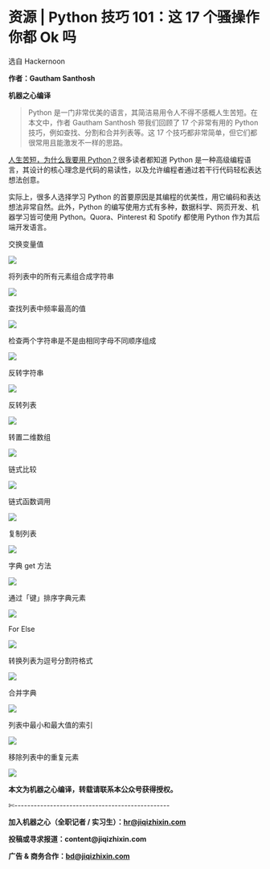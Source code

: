 # 资源 | Python 技巧 101：这 17 个骚操作你都 Ok 吗

选自 Hackernoon

**作者：Gautham Santhosh**

**机器之心编译**

> Python 是一门非常优美的语言，其简洁易用令人不得不感概人生苦短。在本文中，作者 Gautham Santhosh 带我们回顾了 17 个非常有用的 Python 技巧，例如查找、分割和合并列表等。这 17 个技巧都非常简单，但它们都很常用且能激发不一样的思路。

[人生苦短，为什么我要用 Python？](http://mp.weixin.qq.com/s?__biz=MzA3MzI4MjgzMw==&mid=2650746553&idx=1&sn=08ab94df8d382bf0ff3aa47a042c48bc&chksm=871aeac7b06d63d16ec85111e34b061a0a824a778111ac5c950a3c08099555b0fe0de31d6131&scene=21#wechat_redirect)很多读者都知道 Python 是一种高级编程语言，其设计的核心理念是代码的易读性，以及允许编程者通过若干行代码轻松表达想法创意。

实际上，很多人选择学习 Python 的首要原因是其编程的优美性，用它编码和表达想法非常自然。此外，Python 的编写使用方式有多种，数据科学、网页开发、机器学习皆可使用 Python。Quora、Pinterest 和 Spotify 都使用 Python 作为其后端开发语言。

交换变量值

![](img/b63b561b07287b6b7cf448048db997ab-fs8.png)

将列表中的所有元素组合成字符串

![](img/eb63fa5849543eebe15c71dfb837e5a8-fs8.png)

查找列表中频率最高的值

![](img/8f5c8394b81873375bde698836b63e77-fs8.png)

检查两个字符串是不是由相同字母不同顺序组成

![](img/dcf33c3fee06ec568dc47ad8f772c9c6-fs8.png)

反转字符串

![](img/dcc90e1a7c94d77dd4e3746ee5a4b449-fs8.png)

反转列表

![](img/d14eb787d8b591f9f8970a0a0bf89653-fs8.png)

转置二维数组

![](img/f60b646cd8c2aab2be5a1a03e209a4da-fs8.png)

链式比较

![](img/61347d01060c6ab0abe594ecc91e1da7-fs8.png)

链式函数调用

![](img/4250dca57c77d96754e611405dfb9e6f-fs8.png)

复制列表

![](img/0230e5a0b0d5626eb064ef2db73e3f46-fs8.png)

字典 get 方法

![](img/9b56363daab7d0752d3e534945ffccd1-fs8.png)

通过「键」排序字典元素

![](img/c99a32b096aa5d56f86a210c6d6a2f5f-fs8.png)

For Else

![](img/aa5e8bed70a210d97fb4385b5998bd44-fs8.png)

转换列表为逗号分割符格式

![](img/3de765d46d8b772af48d7ae21bc74b1d-fs8.png)

合并字典

![](img/77214a8675f412e03622397003f1e9c9-fs8.png)

列表中最小和最大值的索引

![](img/50ff0535d18e0ae18312df5fa9de6daf-fs8.png)

移除列表中的重复元素

![](img/c3a85b3688cc279911181ff8b246a142-fs8.png)

****本文为机器之心编译，**转载请联系本公众号获得授权****。**

✄------------------------------------------------

**加入机器之心（全职记者 / 实习生）：hr@jiqizhixin.com**

**投稿或寻求报道：**content**@jiqizhixin.com**

**广告 & 商务合作：bd@jiqizhixin.com**